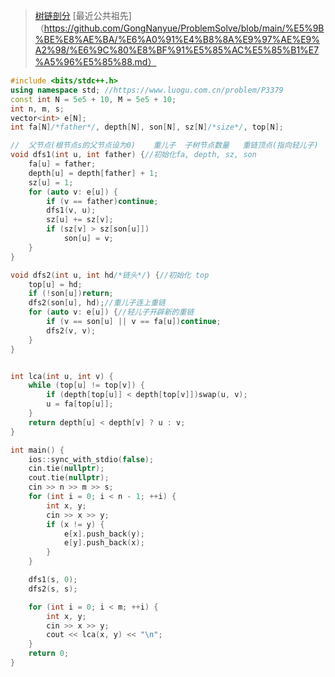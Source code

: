 

> [树链剖分](https://github.com/GongNanyue/ProblemSolve/tree/main/%E5%9B%BE%E8%AE%BA/%E6%A0%91%E4%B8%8A%E9%97%AE%E9%A2%98)
> [最近公共祖先]（https://github.com/GongNanyue/ProblemSolve/blob/main/%E5%9B%BE%E8%AE%BA/%E6%A0%91%E4%B8%8A%E9%97%AE%E9%A2%98/%E6%9C%80%E8%BF%91%E5%85%AC%E5%85%B1%E7%A5%96%E5%85%88.md）


```cpp
#include <bits/stdc++.h>
using namespace std; //https://www.luogu.com.cn/problem/P3379
const int N = 5e5 + 10, M = 5e5 + 10;
int n, m, s;
vector<int> e[N];
int fa[N]/*father*/, depth[N], son[N], sz[N]/*size*/, top[N];

//  父节点(根节点s的父节点设为0)    重儿子  子树节点数量   重链顶点(指向轻儿子)
void dfs1(int u, int father) {//初始化fa, depth, sz, son
    fa[u] = father;
    depth[u] = depth[father] + 1;
    sz[u] = 1;
    for (auto v: e[u]) {
        if (v == father)continue;
        dfs1(v, u);
        sz[u] += sz[v];
        if (sz[v] > sz[son[u]])
            son[u] = v;
    }
}

void dfs2(int u, int hd/*链头*/) {//初始化 top
    top[u] = hd;
    if (!son[u])return;
    dfs2(son[u], hd);//重儿子连上重链
    for (auto v: e[u]) {//轻儿子开辟新的重链
        if (v == son[u] || v == fa[u])continue;
        dfs2(v, v);
    }
}


int lca(int u, int v) {
    while (top[u] != top[v]) {
        if (depth[top[u]] < depth[top[v]])swap(u, v);
        u = fa[top[u]];
    }
    return depth[u] < depth[v] ? u : v;
}

int main() {
    ios::sync_with_stdio(false);
    cin.tie(nullptr);
    cout.tie(nullptr);
    cin >> n >> m >> s;
    for (int i = 0; i < n - 1; ++i) {
        int x, y;
        cin >> x >> y;
        if (x != y) {
            e[x].push_back(y);
            e[y].push_back(x);
        }
    }

    dfs1(s, 0);
    dfs2(s, s);

    for (int i = 0; i < m; ++i) {
        int x, y;
        cin >> x >> y;
        cout << lca(x, y) << "\n";
    }
    return 0;
}

```
